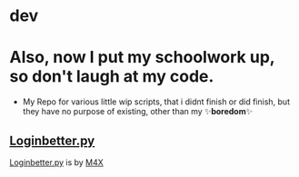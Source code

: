 # dev
# Also, now I put my schoolwork up, so don't laugh at my code.
* My Repo for various little wip scripts, that i didnt finish or did finish, but they have no purpose of existing, other than my ✨**boredom**✨
## [Loginbetter.py](src/python/loginbetter.py)
[Loginbetter.py](src/python/loginbetter.py) is by [M4X](https://github.com/amnesia-m4x)
